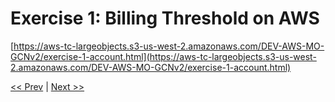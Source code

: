 # Exercise 1: Billing Threshold on AWS

[https://aws-tc-largeobjects.s3-us-west-2.amazonaws.com/DEV-AWS-MO-GCNv2/exercise-1-account.html](https://aws-tc-largeobjects.s3-us-west-2.amazonaws.com/DEV-AWS-MO-GCNv2/exercise-1-account.html)

[<< Prev](./Reading%201%206%20Protect%20the%20AWS%20Root%20User.md)
|
[Next >>](./Reading%201%207%20Introduction%20to%20AWS%20Identity%20and%20Acces.md)
